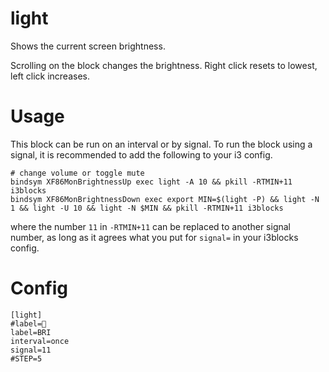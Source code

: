 # light

Shows the current screen brightness.

Scrolling on the block changes the brightness. Right click resets to lowest, left click increases.

# Usage

This block can be run on an interval or by signal. To run the block using a
signal, it is recommended to add the following to your i3 config.

```
# change volume or toggle mute
bindsym XF86MonBrightnessUp exec light -A 10 && pkill -RTMIN+11 i3blocks
bindsym XF86MonBrightnessDown exec export MIN=$(light -P) && light -N 1 && light -U 10 && light -N $MIN && pkill -RTMIN+11 i3blocks
```

where the number `11` in `-RTMIN+11` can be replaced to another signal number,
as long as it agrees what you put for `signal=` in your i3blocks config.


# Config

```
[light]
#label=
label=BRI 
interval=once
signal=11
#STEP=5
```
